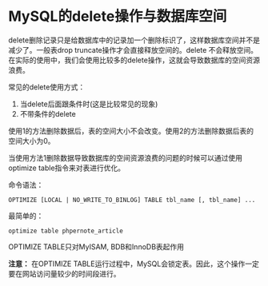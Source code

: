 # MySQL的delete操作与数据库空间

delete删除记录只是给数据库中的记录加一个删除标识了，这样数据库空间并不是减少了。一般表drop truncate操作才会直接释放空间的。delete 不会释放空间。在实际的使用中，我们会使用比较多的delete操作，这就会导致数据库的空间资源浪费。

常见的delete使用方式：

1. 当delete后面跟条件时(这是比较常见的现象)
2. 不带条件的delete

使用1的方法删除数据后，表的空间大小不会改变。使用2的方法删除数据后表的空间大小为0。

当使用方法1删除数据导致数据库的空间资源浪费的问题的时候可以通过使用optimize table指令来对表进行优化。

命令语法：

```
OPTIMIZE [LOCAL | NO_WRITE_TO_BINLOG] TABLE tbl_name [, tbl_name] ...
```

最简单的：

```shell
optimize table phpernote_article
```

OPTIMIZE TABLE只对MyISAM, BDB和InnoDB表起作用

**注意：** 在OPTIMIZE TABLE运行过程中，MySQL会锁定表。因此，这个操作一定要在网站访问量较少的时间段进行。